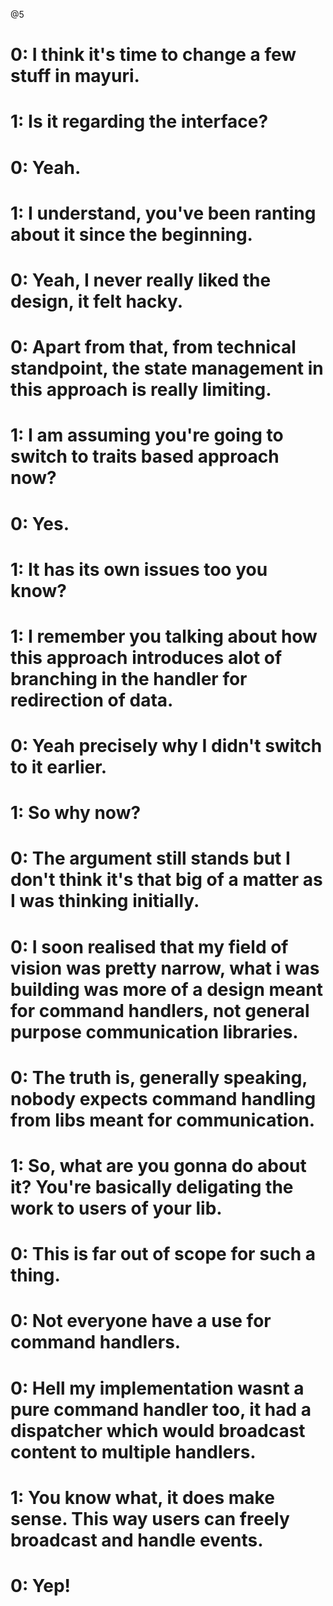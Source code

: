 @5

# 0: I think it's time to change a few stuff in mayuri.
# 1: Is it regarding the interface?
# 0: Yeah.
# 1: I understand, you've been ranting about it since the beginning.
# 0: Yeah, I never really liked the design, it felt hacky.
# 0: Apart from that, from technical standpoint, the state management in this approach is really limiting.
# 1: I am assuming you're going to switch to traits based approach now?
# 0: Yes.
# 1: It has its own issues too you know?
# 1: I remember you talking about how this approach introduces alot of branching in the handler for redirection of data.
# 0: Yeah precisely why I didn't switch to it earlier.
# 1: So why now?
# 0: The argument still stands but I don't think it's that big of a matter as I was thinking initially.
# 0: I soon realised that my field of vision was pretty narrow, what i was building was more of a design meant for command handlers, not general purpose communication libraries.
# 0: The truth is, generally speaking, nobody expects command handling from libs meant for communication.
# 1: So, what are you gonna do about it? You're basically deligating the work to users of your lib.
# 0: This is far out of scope for such a thing.
# 0: Not everyone have a use for command handlers.
# 0: Hell my implementation wasnt a pure command handler too, it had a dispatcher which would broadcast content to multiple handlers.
# 1: You know what, it does make sense. This way users can freely broadcast and handle events. 
# 0: Yep!

 